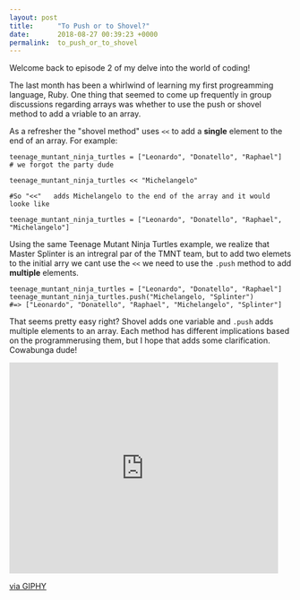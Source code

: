 ```yaml
---
layout: post
title:      "To Push or to Shovel?"
date:       2018-08-27 00:39:23 +0000
permalink:  to_push_or_to_shovel
---
```




Welcome back to episode 2 of my delve into the world of coding!

The last month has been a whirlwind of learning my first progreamming language, Ruby.  One thing that seemed to come up  frequently in group discussions regarding arrays was whether to use the push or shovel method to add a vriable to an array. 

As a refresher the "shovel method" uses `<<` to add a **single** element to the end of an array. For example:

```
teenage_muntant_ninja_turtles = ["Leonardo", "Donatello", "Raphael"]
# we forgot the party dude

teenage_muntant_ninja_turtles << "Michelangelo"

#So "<<"   adds Michelangelo to the end of the array and it would looke like 

teenage_muntant_ninja_turtles = ["Leonardo", "Donatello", "Raphael", "Michelangelo"]

```

Using the same Teenage Mutant Ninja Turtles example, we realize that Master Splinter is an intregral par of the TMNT team, but to add two elemets to the initial arry we cant use the `<<` we need to use the `.push` method to add **multiple** elements. 

```
teenage_muntant_ninja_turtles = ["Leonardo", "Donatello", "Raphael"]
teenage_muntant_ninja_turtles.push("Michelangelo, "Splinter")
#=> ["Leonardo", "Donatello", "Raphael", "Michelangelo", "Splinter"]
```

That seems pretty easy right? Shovel adds one variable and `.push` adds multiple elements to an array. Each method has different implications based on the programmerusing them, but I hope that adds some clarification. Cowabunga dude!

[<iframe src="https://giphy.com/embed/cFdHXXm5GhJsc" width="480" height="377" frameBorder="0" class="giphy-embed" allowFullScreen></iframe><p><a href="https://giphy.com/gifs/tmnt-teenage-mutant-ninja-turtles-cFdHXXm5GhJsc">via GIPHY</a></p>](http://)
